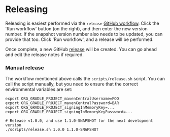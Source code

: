 Releasing
=========

Releasing is easiest performed via the `release` [GitHub workflow](https://github.com/IABTechLab/uid2-android-sdk/actions/workflows/release.yml).
Click the 'Run workflow' button (on the right), and then enter the new version number. If the snapshot version number also
needs to be updated, you can provide that too. Click 'Run workflow', and a release will be performed.

Once complete, a new GitHub [release](https://github.com/IABTechLab/uid2-android-sdk/releases) will be created.
You can go ahead and edit the release notes if required.

### Manual release

The workflow mentioned above calls the `scripts/release.sh` script. You can call the script manually, but you need to
ensure that the correct environmental variables are set:

```shell
export ORG_GRADLE_PROJECT_mavenCentralUsername=FOO
export ORG_GRADLE_PROJECT_mavenCentralPassword=BAR
export ORG_GRADLE_PROJECT_signingInMemoryKey=...
export ORG_GRADLE_PROJECT_signingInMemoryKeyPassword=...

# Release v1.0.0, and use 1.1.0-SNAPSHOT for the next development version
./scripts/release.sh 1.0.0 1.1.0-SNAPSHOT
```
